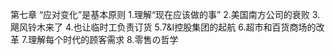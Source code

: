第七章 “应对变化”是基本原则
1.理解“现在应该做的事”
2.美国南方公司的衰败
3.飓风铃木来了
4.也让临时工负责订货
5.7&I控股集团的起航
6.超市和百货商场的改革
7.理解每个时代的顾客需求
8.零售の哲学